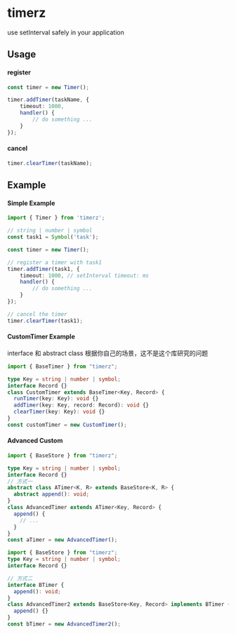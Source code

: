 # timerz

use setInterval safely in your application

## Usage

#### register
```typescript
const timer = new Timer();

timer.addTimer(taskName, { 
    timeout: 1000,
    handler() {
        // do something ...
    }
});
```

#### cancel
```typescript
timer.clearTimer(taskName);
```

## Example
#### Simple Example
```typescript
import { Timer } from 'timerz';

// string | number | symbol
const task1 = Symbol('task'); 

const timer = new Timer();

// register a timer with task1
timer.addTimer(task1, { 
    timeout: 1000, // setInterval timeout: ms
    handler() {
        // do something ...
    }
});

// cancel the timer
timer.clearTimer(task1);
````

#### CustomTimer Example
interface 和 abstract class 根据你自己的场景，这不是这个库研究的问题

```typescript
import { BaseTimer } from "timerz";

type Key = string | number | symbol;
interface Record {}
class CustomTimer extends BaseTimer<Key, Record> {
  runTimer(key: Key): void {}
  addTimer(key: Key, record: Record): void {}
  clearTimer(key: Key): void {}
}
const customTimer = new CustomTimer();
```

#### Advanced Custom
```typescript
import { BaseStore } from "timerz";

type Key = string | number | symbol;
interface Record {}
// 方式一
abstract class ATimer<K, R> extends BaseStore<K, R> {
  abstract append(): void;
}
class AdvancedTimer extends ATimer<Key, Record> {
  append() {
    // ...
  }
}
const aTimer = new AdvancedTimer();
```
```typescript
import { BaseStore } from "timerz";
type Key = string | number | symbol;
interface Record {}

// 方式二
interface BTimer {
  append(): void;
}
class AdvancedTimer2 extends BaseStore<Key, Record> implements BTimer {
  append() {}
}
const bTimer = new AdvancedTimer2();
```
